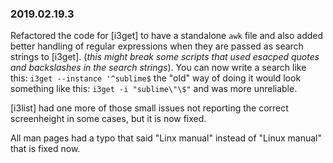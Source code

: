 ### 2019.02.19.3

Refactored the code for [i3get] to have a standalone `awk` file and also added better handling of regular expressions when they are passed as search strings to [i3get]. (*this might break some scripts that used esacped quotes and backslashes in the search strings*). You can now write a search like this: `i3get --instance '^sublime$` the "old" way of doing it would look something like this: `i3get -i "sublime\"\$"` and was more unreliable.  

[i3list] had one more of those small issues not reporting the correct screenheight in some cases, but it is now fixed.

All man pages had a typo that said "Linx manual" instead of "Linux manual" that is fixed now.

